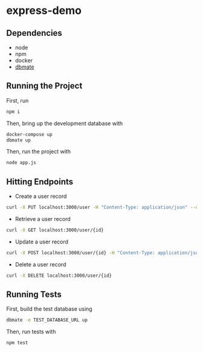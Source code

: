 # express-demo

## Dependencies

- node
- npm
- docker
- [dbmate](https://github.com/amacneil/dbmate)

## Running the Project

First, run

```bash
npm i
```

Then, bring up the development database with

```bash
docker-compose up
dbmate up
```

Then, run the project with

```bash
node app.js
```

## Hitting Endpoints

- Create a user record

```bash
curl -X PUT localhost:3000/user -H "Content-Type: application/json" --data '{"name": "Joe Doe", "email": "test@test.com", "date_of_birth": "2000-01-01"}'
```

- Retrieve a user record

```bash
curl -X GET localhost:3000/user/{id}
```

- Update a user record

```bash
curl -X POST localhost:3000/user/{id} -H "Content-Type: application/json" --data '{"email": "test_two@test.com"}'
```

- Delete a user record

```bash
curl -X DELETE localhost:3000/user/{id}
```

## Running Tests

First, build the test database using

```bash
dbmate -e TEST_DATABASE_URL up
```

Then, run tests with

```bash
npm test
```
